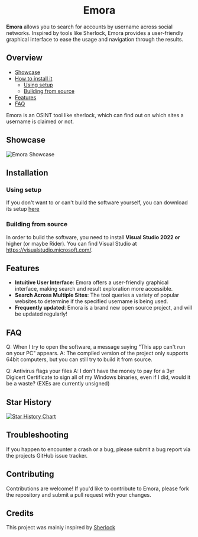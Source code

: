 <h1 align="center">Emora</h1>

**Emora** allows you to search for accounts by username across social networks. Inspired by tools like Sherlock, Emora provides a user-friendly graphical interface to ease the usage and navigation through the results.

## Overview

- [Showcase](#showcase)
- [How to install it](#installation)
  - [Using setup](#using-setup)
  - [Building from source](#building-from-source)
- [Features](#features)
- [FAQ](#faq)

Emora is an OSINT tool like sherlock, which can find out on which sites a username is claimed or not.

## Showcase
![Emora Showcase](https://raw.githubusercontent.com/Prescoter/Emora-Project/main/EmoraShowcase.gif)

## Installation

### Using setup

If you don't want to or can't build the software yourself, you can download its setup [here](https://github.com/Prescoter/Emora-Project/releases/download/v1.0/EmoraSetup.exe)

### Building from source

In order to build the software, you need to install **Visual Studio 2022 or** higher (or maybe Rider). You can find Visual Studio at https://visualstudio.microsoft.com/.

## Features

- **Intuitive User Interface**: Emora offers a user-friendly graphical interface, making search and result exploration more accessible.
- **Search Across Multiple Sites**: The tool queries a variety of popular websites to determine if the specified username is being used.
- **Frequently updated**: Emora is a brand new open source project, and will be updated regularly!

## FAQ

Q: When I try to open the software, a message saying "This app can't run on your PC" appears.
A: The compiled version of the project only supports 64bit computers, but you can still try to build it from source.

Q: Antivirus flags your files
A: I don't have the money to pay for a 3yr Digicert Certificate to sign all of my Windows binaries, even if I did, would it be a waste? (EXEs are currently unsigned)

## Star History

<a href="https://star-history.com/#Prescoter/Emora-Project&Date">
  <picture>
    <source media="(prefers-color-scheme: dark)" srcset="https://api.star-history.com/svg?repos=Prescoter/Emora-Project&type=Date&theme=dark" />
    <source media="(prefers-color-scheme: light)" srcset="https://api.star-history.com/svg?repos=Prescoter/Emora-Project&type=Date" />
    <img alt="Star History Chart" src="https://api.star-history.com/svg?repos=Prescoter/Emora-Project&type=Date" />
  </picture>
</a>


## Troubleshooting

If you happen to encounter a crash or a bug, please submit a bug report via the projects GitHub issue tracker.

## Contributing

Contributions are welcome! If you'd like to contribute to Emora, please fork the repository and submit a pull request with your changes.

## Credits

This project was mainly inspired by [Sherlock](https://github.com/sherlock-project/sherlock)

